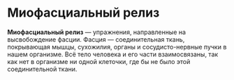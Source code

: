 # Миофасциальный релиз
**Миофасциальный релиз** — упражнения, направленные на высвобождение фасции. Фасция — соединительная ткань,
покрывающая мышцы, сухожилия, органы и сосудисто-нервные пучки в нашем организме.
Всё тело человека и его части взаимосвязаны, так как нет в организме ни одной клеточки,
где бы не было этой соединительной ткани.
